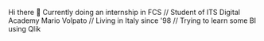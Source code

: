 Hi there 👋
Currently doing an internship in FCS // 
Student of ITS Digital Academy Mario Volpato // 
Living in Italy since '98 // 
Trying to learn some BI using Qlik


<!--
**Teoama98/Teoama98** is a ✨ _special_ ✨ repository because its `README.md` (this file) appears on your GitHub profile.

Here are some ideas to get you started:

- 🔭 I’m currently working on ...
- 🌱 I’m currently learning ...
- 👯 I’m looking to collaborate on ...
- 🤔 I’m looking for help with ...
- 💬 Ask me about ...
- 📫 How to reach me: ...
- 😄 Pronouns: ...
- ⚡ Fun fact: ...
-->
